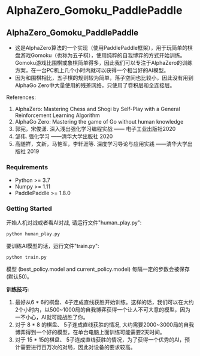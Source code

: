# AlphaZero_Gomoku_PaddlePaddle


## AlphaZero_Gomoku_PaddlePaddle
- 这是AlphaZero算法的一个实现（使用PaddlePaddle框架），用于玩简单的棋盘游戏Gomoku（也称为五子棋），使用纯粹的自我博弈的方式开始训练。Gomoku游戏比围棋或象棋简单得多，因此我们可以专注于AlphaZero的训练方案，在一台PC机上几个小时内就可以获得一个相当好的AI模型。 
- 因为和围棋相比，五子棋的规则较为简单，落子空间也比较小，因此没有用到AlphaGo Zero中大量使用的残差网络，只使用了卷积层和全连接层。

References:  
1. AlphaZero: Mastering Chess and Shogi by Self-Play with a General Reinforcement Learning Algorithm
2. AlphaGo Zero: Mastering the game of Go without human knowledge
3. 郭宪，宋俊潇. 深入浅出强化学习编程实战 —— 电子工业出版社2020
4. 邹伟. 强化学习 ——清华大学出版社 2020
4. 高随祥，文新，马艳军，李轩涯等. 深度学习导论与应用实践 ——清华大学出版社 2019




### Requirements
- Python >= 3.7
- Numpy >= 1.11
- PaddlePaddle >= 1.8.0 


### Getting Started
开始人机对战或者看AI对战, 请运行文件"human_play.py":  
```
python human_play.py  
```

要训练AI模型的话，运行文件"train.py":   
```
python train.py
```


模型 (best_policy.model and current_policy.model) 每隔一定的步数会被保存 (默认50)。


**训练技巧:**
1. 最好从6 * 6的棋盘、4子连成直线获胜开始训练。这样的话，我们可以在大约2个小时内，以500~1000局的自我博弈获得一个让人不可大意的模型，因为一不小心，AI就可能战胜了你。
2. 对于 8 * 8 的棋盘、 5子连成直线获胜的情况, 大约需要2000~3000局的自我博弈得到一个好的模型，在单台电脑上面训练可能需要2天时间。
3. 对于 15 * 15的棋盘、 5子连成直线获胜的情况，为了获得一个优秀的AI，预计需要进行百万次的对局，因此对设备的要求较高。



